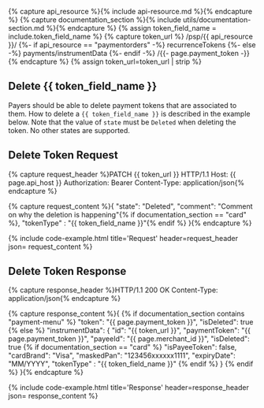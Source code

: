 {% capture api_resource %}{% include api-resource.md %}{% endcapture %}
{% capture documentation_section %}{% include utils/documentation-section.md %}{% endcapture %}
{% assign token_field_name = include.token_field_name %}
{% capture token_url %}
    /psp/{{ api_resource }}/
    {%- if api_resource == "paymentorders" -%}
        recurrenceTokens
    {%- else -%}
        payments/instrumentData
    {%- endif -%}
    /{{- page.payment_token -}}
{% endcapture %}
{% assign token_url=token_url | strip %}

## Delete {{ token_field_name }}

Payers should be able to delete payment tokens that are associated to them. How
to delete a `{{ token_field_name }}` is described in the example below. Note
that the value of `state` must be `Deleted` when deleting the token. No other
states are supported.

## Delete Token Request

{% capture request_header %}PATCH {{ token_url }} HTTP/1.1
Host: {{ page.api_host }}
Authorization: Bearer <AccessToken>
Content-Type: application/json{% endcapture %}

{% capture request_content %}{
    "state": "Deleted",
    "comment": "Comment on why the deletion is happening"{% if documentation_section == "card" %},
    "tokenType" : "{{ token_field_name }}"{% endif %}
}{% endcapture %}

{% include code-example.html
    title='Request'
    header=request_header
    json= request_content
    %}

## Delete Token Response

{% capture response_header %}HTTP/1.1 200 OK
Content-Type: application/json{% endcapture %}

{% capture response_content %}{   {% if documentation_section contains "payment-menu" %}
    "token": "{{ page.payment_token }}",
    "isDeleted": true
    {% else %}
    "instrumentData": {
        "id": "{{ token_url }}",
        "paymentToken": "{{ page.payment_token }}",
        "payeeId": "{{ page.merchant_id }}",
        "isDeleted": true {% if documentation_section == "card" %}
        "isPayeeToken": false,
        "cardBrand": "Visa",
        "maskedPan": "123456xxxxxx1111",
        "expiryDate": "MM/YYYY",
        "tokenType" : "{{ token_field_name }}" {% endif %}
    }
    {% endif %}
}{% endcapture %}

{% include code-example.html
    title='Response'
    header=response_header
    json= response_content
    %}
